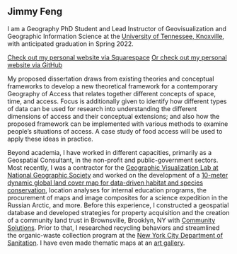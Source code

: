 ## Jimmy Feng

I am a Geography PhD Student and Lead Instructor of Geovisualization and Geographic Information Science at the [University of Tennessee, Knoxville](https://utk.edu), with anticipated graduation in Spring 2022.

[Check out my personal website via Squarespace](https://jimmyfeng.space)
[Or check out my personal website via GitHub](https://jimmy-feng.github.io/)

My proposed dissertation draws from existing theories and conceptual frameworks to develop a new theoretical framework for a contemporary Geography of Access that relates together different concepts of space, time, and access. Focus is additionally given to identify how different types of data can be used for research into understanding the different dimensions of access and their conceptual extensions; and also how the proposed framework can be implemented with various methods to examine people’s situations of access. A case study of food access will be used to apply these ideas in practice.

Beyond academia, I have worked in different capacities, primarily as a Geospatial Consultant, in the non-profit and public-government sectors. Most recently, I was a contractor for the [Geographic Visualization Lab at National Geographic Society](https://www.nationalgeographic.org/projects/labs/geographic-visualization/) and worked on the development of a [10-meter dynamic global land cover map for data-driven habitat and species conservation](https://drive.google.com/file/d/1JW9Egg05I0gGHC6a6hHR1Hzbh55DARCM/view), location analyses for internal education programs, the procurement of maps and image composites for a science expedition in the Russian Arctic, and more. Before this experience, I constructed a geospatial database and developed strategies for property acquisition and the creation of a community land trust in Brownsville, Brooklyn, NY with [Community Solutions](https://community.solutions/). Prior to that, I researched recycling behaviors and streamlined the organic-waste collection program at the [New York City Department of Sanitation](https://www1.nyc.gov/assets/dsny/site/services/organics). I have even made thematic maps at an [art gallery](https://www.chinatownsoup.nyc/).

<!--
**jimmy-feng/jimmy-feng** is a ✨ _special_ ✨ repository because its `README.md` (this file) appears on your GitHub profile.

Here are some ideas to get you started:

- 🔭 I’m currently working on ...
- 🌱 I’m currently learning ...
- 👯 I’m looking to collaborate on ...
- 🤔 I’m looking for help with ...
- 💬 Ask me about ...
- 📫 How to reach me: ...
- 😄 Pronouns: ...
- ⚡ Fun fact: ...
-->

